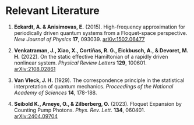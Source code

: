 # Relevant Literature

1. **Eckardt, A. & Anisimovas, E.** (2015). High-frequency approximation for periodically driven quantum systems from a Floquet-space perspective. *New Journal of Physics* **17**, 093039. [arXiv:1502.06477](https://arxiv.org/abs/1502.06477)

2. **Venkatraman, J., Xiao, X., Cortiñas, R. G., Eickbusch, A., & Devoret, M. H.** (2022). On the static effective Hamiltonian of a rapidly driven nonlinear system. *Physical Review Letters* **129**, 100601. [arXiv:2108.02861](https://arxiv.org/abs/2108.02861)

3. **Van Vleck, J. H.** (1929). The correspondence principle in the statistical interpretation of quantum mechanics. *Proceedings of the National Academy of Sciences* **14**, 178-188.
  
4. **Seibold K., Ameye, O., & Zilberberg, O.** (2023). Floquet Expansion by Counting Pump Photons. *Phys. Rev. Lett*. **134**, 060401. [arXiv:2404.09704](https://arxiv.org/abs/2404.09704)

 